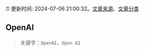 :alarm_clock: 更新时间: 2024-07-06 21:00:32。[文章来源](/README.md)、[文章分类](/TAGS.md)

## OpenAI


> 关键字：`OpenAI`、`Open AI`



